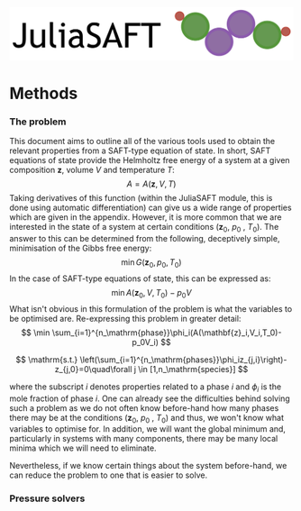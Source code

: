 ![JuliaSAFT_logo](./JuliaSAFT_logo.jpg)

# Methods

### The problem 

This document aims to outline all of the various tools used to obtain the relevant properties from a SAFT-type equation of state. In short, SAFT equations of state provide the Helmholtz free energy of a system at a given composition $\mathbf{z}$, volume $V$ and temperature $T$:
$$
A=A(\mathbf{z},V,T)
$$
 Taking derivatives of this function (within the JuliaSAFT module, this is done using automatic differentiation) can give us a wide range of properties which are given in the appendix. However, it is more common that we are interested in the state of a system at certain conditions ($\mathbf{z}_0$, $p_0$ , $T_0$). The answer to this can be determined from the following, deceptively simple, minimisation of the Gibbs free energy:
$$
\min G(\mathbf{z}_0,p_0,T_0)
$$
In the case of SAFT-type equations of state, this can be expressed as:
$$
\min A(\mathbf{z}_0,V,T_0)-p_0V
$$
What isn't obvious in this formulation of the problem is what the variables to be optimised are. Re-expressing this problem in greater detail:
$$
\min \sum_{i=1}^{n_\mathrm{phase}}\phi_i(A(\mathbf{z}_i,V_i,T_0)-p_0V_i)
$$

$$
\mathrm{s.t.} \left(\sum_{i=1}^{n_\mathrm{phases}}\phi_iz_{j,i}\right)-z_{j,0}=0\quad\forall j \in [1,n_\mathrm{species}]
$$

where the subscript $i$ denotes properties related to a phase $i$ and $\phi_i$ is the mole fraction of phase $i$. One can already see the difficulties behind solving such a problem as we do not often know before-hand how many phases there may be at the conditions ($\mathbf{z}_0$, $p_0$ , $T_0$) and thus, we won't know what variables to optimise for. In addition, we will want the global minimum and, particularly in systems with many components, there may be many local minima which we will need to eliminate. 

Nevertheless, if we know certain things about the system before-hand, we can reduce the problem to one that is easier to solve. 

### Pressure solvers


